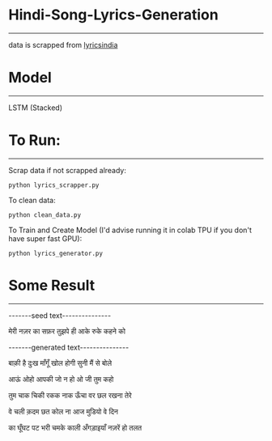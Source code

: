 # Hindi-Song-Lyrics-Generation
----
data is scrapped from [lyricsindia](https://www.lyricsindia.net/)

# Model
----
LSTM (Stacked)

# To Run:
----

Scrap data if not scrapped already:
```
python lyrics_scrapper.py
```

To clean data:
```
python clean_data.py
```

To Train and Create Model (I'd advise running it in colab TPU if you don't have super fast GPU):
```
python lyrics_generator.py
```

# Some Result
----
-------seed text---------------

मेरी नज़र का सफ़र तुझपे ही आके रुके कहने को

-------generated text---------------

बाक़ी है दुःख माँगूँ खोल होगी सुनी मैं से बोले

आऊं ओहो आपकी जो न हो ओ जी तुम कहो

तुम चाक चिकी रकक नाक ऊँचा वर छल रखना तेरे

वे चली क़दम छत कोल ना आज मुडियो वे दिन

का घूँघट पट भरी चमके काली अँगड़ाइयाँ नज़रें हो तलत
